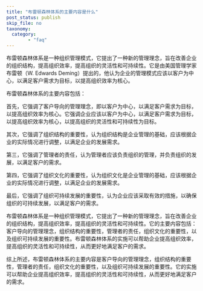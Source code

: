 ```yaml
---
title: "布雷顿森林体系的主要内容是什么"
post_status: publish
skip_file: no
taxonomy:
  category:
        - "faq"
---
```


布雷顿森林体系是一种组织管理模式，它提出了一种新的管理理念，旨在改善企业的组织结构，提高组织效率，提高组织的灵活性和可持续性。它是由美国管理学家布雷顿（W. Edwards Deming）提出的，他认为企业的管理模式应该以客户为中心，以满足客户需求为目标，以提高组织效率为核心。

布雷顿森林体系的主要内容包括：

首先，它强调了客户导向的管理理念，即以客户为中心，以满足客户需求为目标，以提高组织效率为核心。它强调企业应该以客户为中心，以满足客户需求为目标，以提高组织效率为核心，以提高组织的灵活性和可持续性为目标。

其次，它强调了组织结构的重要性，认为组织结构是企业管理的基础，应该根据企业的实际情况进行调整，以满足企业的发展需求。

第三，它强调了管理者的责任，认为管理者应该负责组织的管理，并负责组织的发展，以满足客户的需求。

第四，它强调了组织文化的重要性，认为组织文化是企业管理的基础，应该根据企业的实际情况进行调整，以满足企业的发展需求。

最后，它强调了组织可持续发展的重要性，认为企业应该采取有效的措施，以确保组织的可持续发展，以满足客户的需求。

布雷顿森林体系是一种组织管理模式，它提出了一种新的管理理念，旨在改善企业的组织结构，提高组织效率，提高组织的灵活性和可持续性。它的主要内容包括：客户导向的管理理念，组织结构的重要性，管理者的责任，组织文化的重要性，以及组织可持续发展的重要性。布雷顿森林体系的实施可以帮助企业提高组织效率，提高组织的灵活性和可持续性，从而更好地满足客户的需求。

综上所述，布雷顿森林体系的主要内容是客户导向的管理理念，组织结构的重要性，管理者的责任，组织文化的重要性，以及组织可持续发展的重要性。它的实施可以帮助企业提高组织效率，提高组织的灵活性和可持续性，从而更好地满足客户的需求。
